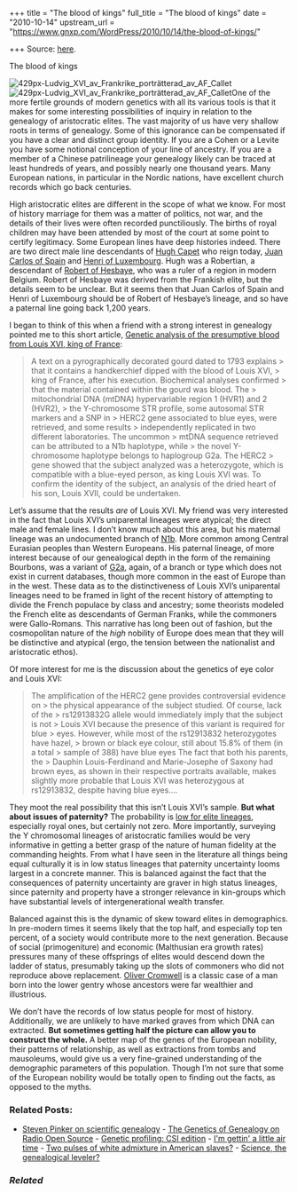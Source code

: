 +++
title = "The blood of kings"
full_title = "The blood of kings"
date = "2010-10-14"
upstream_url = "https://www.gnxp.com/WordPress/2010/10/14/the-blood-of-kings/"

+++
Source: [here](https://www.gnxp.com/WordPress/2010/10/14/the-blood-of-kings/).

The blood of kings

![429px-Ludvig_XVI_av_Frankrike_porträtterad_av_AF_Callet](https://i0.wp.com/blogs.discovermagazine.com/gnxp/files/2010/10/429px-Ludvig_XVI_av_Frankrike_porträtterad_av_AF_Callet.jpg?resize=222%2C293)![429px-Ludvig_XVI_av_Frankrike_porträtterad_av_AF_Callet](https://i0.wp.com/blogs.discovermagazine.com/gnxp/files/2010/10/429px-Ludvig_XVI_av_Frankrike_porträtterad_av_AF_Callet.jpg?resize=222%2C293)One of the more fertile grounds of modern genetics with all its various tools is that it makes for some interesting possibilities of inquiry in relation to the genealogy of aristocratic elites. The vast majority of us have very shallow roots in terms of genealogy. Some of this ignorance can be compensated if you have a clear and distinct group identity. If you are a Cohen or a Levite you have some notional conception of your line of ancestry. If you are a member of a Chinese patrilineage your genealogy likely can be traced at least hundreds of years, and possibly nearly one thousand years. Many European nations, in particular in the Nordic nations, have excellent church records which go back centuries.

High aristocratic elites are different in the scope of what we know. For most of history marriage for them was a matter of politics, not war, and the details of their lives were often recorded punctiliously. The births of royal children may have been attended by most of the court at some point to certify legitimacy. Some European lines have deep histories indeed. There are two direct male line descendants of [Hugh Capet](https://en.wikipedia.org/wiki/Hugh_Capet) who reign today, [Juan Carlos of Spain](https://en.wikipedia.org/wiki/Juan_Carlos_I_of_Spain) and [Henri of Luxembourg](https://en.wikipedia.org/wiki/Henri_of_Luxembourg). Hugh was a Robertian, a descendant of [Robert of Hesbaye](https://en.wikipedia.org/wiki/Robert_of_Hesbaye), who was a ruler of a region in modern Belgium. Robert of Hesbaye was derived from the Frankish elite, but the details seem to be unclear. But it seems then that Juan Carlos of Spain and Henri of Luxembourg should be of Robert of Hesbaye’s lineage, and so have a paternal line going back 1,200 years.

I began to think of this when a friend with a strong interest in genealogy pointed me to this short article, [Genetic analysis of the presumptive blood from Louis XVI, king of France](http://www.fsigenetics.com/article/PIIS1872497310001602/):

> A text on a pyrographically decorated gourd dated to 1793 explains > that it contains a handkerchief dipped with the blood of Louis XVI, > king of France, after his execution. Biochemical analyses confirmed > that the material contained within the gourd was blood. The > mitochondrial DNA (mtDNA) hypervariable region 1 (HVR1) and 2 (HVR2), > the Y-chromosome STR profile, some autosomal STR markers and a SNP in > HERC2 gene associated to blue eyes, were retrieved, and some results > independently replicated in two different laboratories. The uncommon > mtDNA sequence retrieved can be attributed to a N1b haplotype, while > the novel Y-chromosome haplotype belongs to haplogroup G2a. The HERC2 > gene showed that the subject analyzed was a heterozygote, which is compatible with a blue-eyed person, as king Louis XVI was. To confirm the identity of the subject, an analysis of the dried heart of his son, Louis XVII, could be undertaken.

Let’s assume that the results *are* of Louis XVI. My friend was very interested in the fact that Louis XVI’s uniparental lineages were atypical; the direct male and female lines. I don’t know much about this area, but his maternal lineage was an undocumented branch of [N1b](https://en.wikipedia.org/wiki/Haplogroup_N_(Y-DNA)#Haplogroup_N1b). More common among Central Eurasian peoples than Western Europeans. His paternal lineage, of more interest because of our genealogical depth in the form of the remaining Bourbons, was a variant of [G2a](https://en.wikipedia.org/wiki/Haplogroup_G_(Y-DNA)#G2a_.28P15.2B.29), again, of a branch or type which does not exist in current databases, though more common in the east of Europe than in the west. These data as to the distinctiveness of Louis XVI’s uniparental lineages need to be framed in light of the recent history of attempting to divide the French populace by class and ancestry; some theorists modeled the French elite as descendants of German Franks, while the commoners were Gallo-Romans. This narrative has long been out of fashion, but the cosmopolitan nature of the *high* nobility of Europe does mean that they will be distinctive and atypical (ergo, the tension between the nationalist and aristocratic ethos).

Of more interest for me is the discussion about the genetics of eye color and Louis XVI:

> The amplification of the HERC2 gene provides controversial evidence on > the physical appearance of the subject studied. Of course, lack of the > rs12913832G allele would immediately imply that the subject is not > Louis XVI because the presence of this variant is required for blue > eyes. However, while most of the rs12913832 heterozygotes have hazel, > brown or black eye colour, still about 15.8% of them (in a total > sample of 388) have blue eyes The fact that both his parents, the > Dauphin Louis-Ferdinand and Marie-Josephe of Saxony had brown eyes, as shown in their respective portraits available, makes slightly more probable that Louis XVI was heterozygous at rs12913832, despite having blue eyes….

They moot the real possibility that this isn’t Louis XVI’s sample. **But what about issues of paternity?** The probability is [low for elite lineages](http://blogs.discovermagazine.com/gnxp/2010/06/the-paternity-myth-the-rarity-of-cuckoldry/), especially royal ones, but certainly not zero. More importantly, surveying the Y chromosomal lineages of aristocratic families would be very informative in getting a better grasp of the nature of human fidelity at the commanding heights. From what I have seen in the literature all things being equal culturally it is in low status lineages that paternity uncertainty looms largest in a concrete manner. This is balanced against the fact that the consequences of paternity uncertainty are graver in high status lineages, since paternity and property have a stronger relevance in kin-groups which have substantial levels of intergenerational wealth transfer.

Balanced against this is the dynamic of skew toward elites in demographics. In pre-modern times it seems likely that the top half, and especially top ten percent, of a society would contribute more to the next generation. Because of social (primogeniture) and economic (Malthusian era growth rates) pressures many of these offsprings of elites would descend down the ladder of status, presumably taking up the slots of commoners who did not reproduce above replacement. [Oliver Cromwell](https://en.wikipedia.org/wiki/Oliver_Cromwell#Birth_and_ancestry) is a classic case of a man born into the lower gentry whose ancestors were far wealthier and illustrious.

We don’t have the records of low status people for most of history. Additionally, we are unlikely to have marked graves from which DNA can extracted. **But sometimes getting half the picture can allow you to construct the whole.** A better map of the genes of the European nobility, their patterns of relationship, as well as extractions from tombs and mausoleums, would give us a very fine-grained understanding of the demographic parameters of this population. Though I’m not sure that some of the European nobility would be totally open to finding out the facts, as opposed to the myths.

### Related Posts:

- [Steven Pinker on scientific
  genealogy](https://www.gnxp.com/WordPress/2007/07/30/steven-pinker-on-scientific-genealogy/) - [The Genetics of Genealogy on Radio Open
  Source](https://www.gnxp.com/WordPress/2006/02/07/the-genetics-of-genealogy-on-radio-open-source/) - [Genetic profiling: CSI
  edition](https://www.gnxp.com/WordPress/2012/01/22/genetic-profiling-csi-edition/) - [I'm gettin' a little air
  time](https://www.gnxp.com/WordPress/2006/02/09/im-gettin-a-little-air-time/) - [Two pulses of white admixture in American
  slaves?](https://www.gnxp.com/WordPress/2012/07/09/two-pulses-of-white-admixture-in-american-slaves/) - [Science, the genealogical
  leveler?](https://www.gnxp.com/WordPress/2012/05/29/science-the-genealogical-leveler/)

### *Related*

[](https://www.addtoany.com/add_to/facebook?linkurl=https%3A%2F%2Fwww.gnxp.com%2FWordPress%2F2010%2F10%2F14%2Fthe-blood-of-kings%2F&linkname=The%20blood%20of%20kings "Facebook")[](https://www.addtoany.com/add_to/twitter?linkurl=https%3A%2F%2Fwww.gnxp.com%2FWordPress%2F2010%2F10%2F14%2Fthe-blood-of-kings%2F&linkname=The%20blood%20of%20kings "Twitter")[](https://www.addtoany.com/add_to/email?linkurl=https%3A%2F%2Fwww.gnxp.com%2FWordPress%2F2010%2F10%2F14%2Fthe-blood-of-kings%2F&linkname=The%20blood%20of%20kings "Email")[](https://www.addtoany.com/share)

